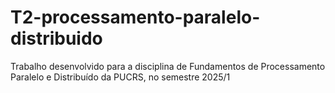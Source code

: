 # T2-processamento-paralelo-distribuido
Trabalho desenvolvido para a disciplina de Fundamentos de Processamento Paralelo e Distribuído da PUCRS, no semestre 2025/1
